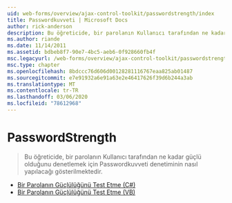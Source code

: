 ```yaml
---
uid: web-forms/overview/ajax-control-toolkit/passwordstrength/index
title: Passwordkuvveti | Microsoft Docs
author: rick-anderson
description: Bu öğreticide, bir parolanın Kullanıcı tarafından ne kadar güçlü olduğunu denetlemek için Passwordkuvveti denetiminin nasıl yapılacağı gösterilmektedir.
ms.author: riande
ms.date: 11/14/2011
ms.assetid: bdbeb8f7-90e7-4bc5-aeb6-0f928660fb4f
msc.legacyurl: /web-forms/overview/ajax-control-toolkit/passwordstrength
msc.type: chapter
ms.openlocfilehash: 8bdccc76d606d00128281116767eaa825ab01487
ms.sourcegitcommit: e7e91932a6e91a63e2e46417626f39d6b244a3ab
ms.translationtype: MT
ms.contentlocale: tr-TR
ms.lasthandoff: 03/06/2020
ms.locfileid: "78612968"
---
```

# <a name="passwordstrength"></a>PasswordStrength

> Bu öğreticide, bir parolanın Kullanıcı tarafından ne kadar güçlü olduğunu denetlemek için Passwordkuvveti denetiminin nasıl yapılacağı gösterilmektedir.

- [Bir Parolanın Güçlülüğünü Test Etme (C#)](testing-the-strength-of-a-password-cs.md)
- [Bir Parolanın Güçlülüğünü Test Etme (VB)](testing-the-strength-of-a-password-vb.md)
